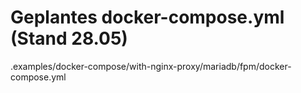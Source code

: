 # Geplantes docker-compose.yml (Stand 28.05)

.examples/docker-compose/with-nginx-proxy/mariadb/fpm/docker-compose.yml
